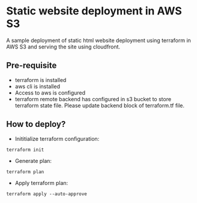 # Static website deployment in AWS S3

A sample deployment of static html website deployment using terraform in AWS S3 and serving the site using cloudfront.

## Pre-requisite

* terraform is installed
* aws cli is installed
* Access to aws is configured
* terraform remote backend has configured in s3 bucket to store terraform state file. Please update backend block of terraform.tf file. 

## How to deploy?

* Inititialize terraform configuration: 
```
terraform init
```
* Generate plan: 
```
terraform plan
```
* Apply terraform plan: 
```
terraform apply --auto-approve
```




